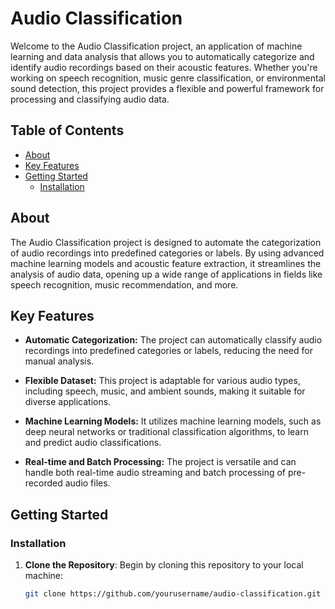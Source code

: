 # Audio Classification

Welcome to the Audio Classification project, an application of machine learning and data analysis that allows you to automatically categorize and identify audio recordings based on their acoustic features. Whether you're working on speech recognition, music genre classification, or environmental sound detection, this project provides a flexible and powerful framework for processing and classifying audio data.



## Table of Contents

- [About](#about)
- [Key Features](#key-features)
- [Getting Started](#getting-started)
  - [Installation](#installation)
  

## About

The Audio Classification project is designed to automate the categorization of audio recordings into predefined categories or labels. By using advanced machine learning models and acoustic feature extraction, it streamlines the analysis of audio data, opening up a wide range of applications in fields like speech recognition, music recommendation, and more.

## Key Features

- **Automatic Categorization:** The project can automatically classify audio recordings into predefined categories or labels, reducing the need for manual analysis.

- **Flexible Dataset:** This project is adaptable for various audio types, including speech, music, and ambient sounds, making it suitable for diverse applications.

- **Machine Learning Models:** It utilizes machine learning models, such as deep neural networks or traditional classification algorithms, to learn and predict audio classifications.

- **Real-time and Batch Processing:** The project is versatile and can handle both real-time audio streaming and batch processing of pre-recorded audio files.

## Getting Started

### Installation

1. **Clone the Repository**: Begin by cloning this repository to your local machine:
   ```bash
   git clone https://github.com/yourusername/audio-classification.git
